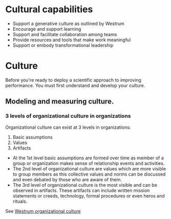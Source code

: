# Cultural capabilities

* Support a generative culture as outlined by Westrum
* Encourage and support learning
* Support and facilitate collaboration among teams
* Provide resources and tools that make work meaningful
* Support or embody transformational leadership


# Culture

Before you're ready to deploy a scientific approach to improving performance. You must first understand and develop your culture. 

## Modeling and measuring culture. 

### 3 levels of organizational culture in organizations

Organizational culture can exist at 3 levels in organizations:
  1. Basic assumptions
  2. Values
  3. Artifacts

  - At the 1st level basic assumptions are formed over time as member of a group or organization makes sense of relationship events and activities. 
  - The 2nd level of organizational culture are values which are more visible to group members as this collective values and norms 
can be discussed and even debated by those who are aware of them. 
  - The 3rd level of organizational culture is the most visible and can be observed in artifacts. These artifacts can include written mission statements or creeds, technology, formal procedures or even heros and rituals. 

See [Westrum organizational culture](Westrum-organizational-culture.md)

